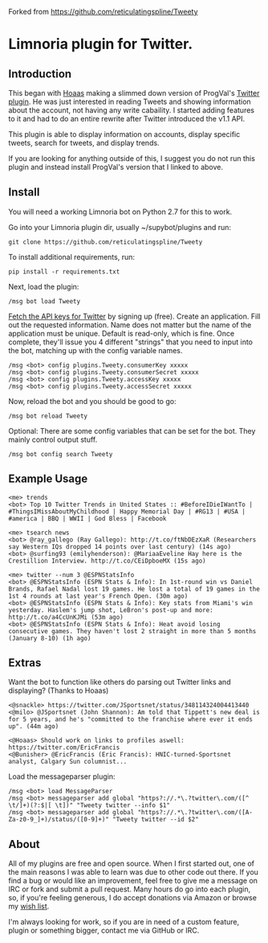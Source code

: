 Forked from https://github.com/reticulatingspline/Tweety

# Limnoria plugin for Twitter.

## Introduction

This began with [Hoaas](https://github.com/Hoaas) making a slimmed down version of
ProgVal's [Twitter plugin](https://github.com/ProgVal/Supybot-Plugins/Twitter). He
was just interested in reading Tweets and showing information about the account, not
having any write cabaility. I started adding features to it and had to do an entire
rewrite after Twitter introduced the v1.1 API.

This plugin is able to display information on accounts, display specific tweets, search for tweets, and display trends.

If you are looking for anything outside of this, I suggest you do not run this plugin and instead install
ProgVal's version that I linked to above.


## Install

You will need a working Limnoria bot on Python 2.7 for this to work.

Go into your Limnoria plugin dir, usually ~/supybot/plugins and run:

```
git clone https://github.com/reticulatingspline/Tweety
```

To install additional requirements, run:

```
pip install -r requirements.txt 
```

Next, load the plugin:

```
/msg bot load Tweety
```

[Fetch the API keys for Twitter](http://dev.twitter.com) by signing up (free).
Create an application. Fill out the requested information. Name does not matter
but the name of the application must be unique. Default is read-only, which is fine.
Once complete, they'll issue you 4 different "strings" that you need to input
into the bot, matching up with the config variable names.

```
/msg <bot> config plugins.Tweety.consumerKey xxxxx
/msg <bot> config plugins.Tweety.consumerSecret xxxxx
/msg <bot> config plugins.Tweety.accessKey xxxxx
/msg <bot> config plugins.Tweety.accessSecret xxxxx
```

Now, reload the bot and you should be good to go:

```
/msg bot reload Tweety
```

Optional: There are some config variables that can be set for the bot. They mainly control output stuff.

```
/msg bot config search Tweety
```

## Example Usage

```
<me> trends
<bot> Top 10 Twitter Trends in United States :: #BeforeIDieIWantTo | #ThingsIMissAboutMyChildhood | Happy Memorial Day | #RG13 | #USA | #america | BBQ | WWII | God Bless | Facebook

<me> tsearch news
<bot> @ray_gallego (Ray Gallego): http://t.co/ftNbDEzXaR (Researchers say Western IQs dropped 14 points over last century) (14s ago)
<bot> @surfing93 (emilyhenderson): @MariaaEveline Hay here is the Crestillion Interview. http://t.co/CEiDpboeMX (15s ago)

<me> twitter --num 3 @ESPNStatsInfo
<bot> @ESPNStatsInfo (ESPN Stats & Info): In 1st-round win vs Daniel Brands, Rafael Nadal lost 19 games. He lost a total of 19 games in the 1st 4 rounds at last year's French Open. (30m ago)
<bot> @ESPNStatsInfo (ESPN Stats & Info): Key stats from Miami's win yesterday. Haslem's jump shot, LeBron's post-up and more: http://t.co/a4CcUnKJMi (53m ago)
<bot> @ESPNStatsInfo (ESPN Stats & Info): Heat avoid losing consecutive games. They haven't lost 2 straight in more than 5 months (January 8-10) (1h ago)
```

## Extras

Want the bot to function like others do parsing out Twitter links and displaying? (Thanks to Hoaas)

```
<@snackle> https://twitter.com/JSportsnet/status/348114324004413440
<@milo> @JSportsnet (John Shannon): Am told that Tippett's new deal is for 5 years, and he's "committed to the franchise where ever it ends up". (44m ago)
```

```
<@Hoaas> Should work on links to profiles aswell: https://twitter.com/EricFrancis
<@Bunisher> @EricFrancis (Eric Francis): HNIC-turned-Sportsnet analyst, Calgary Sun columnist...
```

Load the messageparser plugin:

```
/msg <bot> load MessageParser
/msg <bot> messageparser add global "https?://.*\.?twitter\.com/([^ \t/]+)(?:$|[ \t])" "Tweety twitter --info $1"
/msg <bot> messageparser add global "https?://.*\.?twitter\.com/([A-Za-z0-9_]+)/status/([0-9]+)" "Tweety twitter --id $2"
```

## About

All of my plugins are free and open source. When I first started out, one of the main reasons I was
able to learn was due to other code out there. If you find a bug or would like an improvement, feel
free to give me a message on IRC or fork and submit a pull request. Many hours do go into each plugin,
so, if you're feeling generous, I do accept donations via Amazon or browse my [wish list](http://amzn.com/w/380JKXY7P5IKE).

I'm always looking for work, so if you are in need of a custom feature, plugin or something bigger, contact me via GitHub or IRC.
